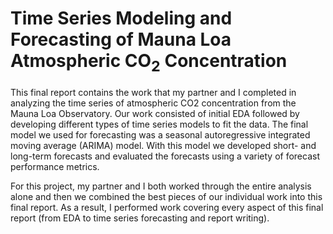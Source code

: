 # Time Series Modeling and Forecasting of Mauna Loa Atmospheric CO<sub>2</sub> Concentration
This final report contains the work that my partner and I completed in analyzing the time series of atmospheric CO2 concentration from the Mauna Loa Observatory.  Our work consisted of initial EDA followed by developing different types of time series models to fit the data.  The final model we used for forecasting was a seasonal autoregressive integrated moving average (ARIMA) model.  With this model we developed short- and long-term forecasts and evaluated the forecasts using a variety of forecast performance metrics.

For this project, my partner and I both worked through the entire analysis alone and then we combined the best pieces of our individual work into this final report.  As a result, I performed work covering every aspect of this final report (from EDA to time series forecasting and report writing).
